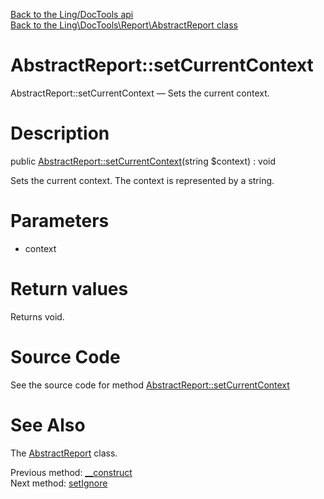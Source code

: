 [Back to the Ling/DocTools api](https://github.com/lingtalfi/DocTools/blob/master/doc/api/Ling/DocTools.md)<br>
[Back to the Ling\DocTools\Report\AbstractReport class](https://github.com/lingtalfi/DocTools/blob/master/doc/api/Ling/DocTools/Report/AbstractReport.md)


AbstractReport::setCurrentContext
================



AbstractReport::setCurrentContext — Sets the current context.




Description
================


public [AbstractReport::setCurrentContext](https://github.com/lingtalfi/DocTools/blob/master/doc/api/Ling/DocTools/Report/AbstractReport/setCurrentContext.md)(string $context) : void




Sets the current context.
The context is represented by a string.




Parameters
================


- context

    


Return values
================

Returns void.








Source Code
===========
See the source code for method [AbstractReport::setCurrentContext](/blob/master/Report/AbstractReport.php#L312-L315)


See Also
================

The [AbstractReport](https://github.com/lingtalfi/DocTools/blob/master/doc/api/Ling/DocTools/Report/AbstractReport.md) class.

Previous method: [__construct](https://github.com/lingtalfi/DocTools/blob/master/doc/api/Ling/DocTools/Report/AbstractReport/__construct.md)<br>Next method: [setIgnore](https://github.com/lingtalfi/DocTools/blob/master/doc/api/Ling/DocTools/Report/AbstractReport/setIgnore.md)<br>


